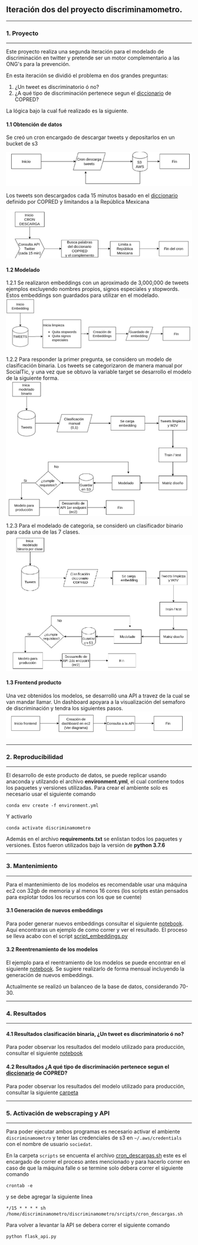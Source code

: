 ## Iteración dos del proyecto discriminamometro.

_______________

### 1. Proyecto
_______________

Este proyecto realiza una segunda iteración para el modelado de discriminación en twitter y pretende ser un motor complementario a las ONG's para la prevención.

En esta iteración se dividió el problema en dos grandes preguntas:
1. ¿Un tweet es discriminatorio ó no?
2. ¿A qué tipo de discriminación pertenece segun el [diccionario](https://camo.githubusercontent.com/4201aace5778730e3329ced0baed0e2bb3910fe0/68747470733a2f2f692e696d6775722e636f6d2f653573645161502e706e67) de COPRED?

La lógica bajo la cual fué realizado es la siguiente.

#### 1.1 Obtención de datos
Se creó un cron encargado de descargar tweets y depositarlos en un bucket de s3

![Cron](./imgs/01_cron.png)

Los tweets son descargados cada 15 minutos basado en el [diccionario](https://camo.githubusercontent.com/4201aace5778730e3329ced0baed0e2bb3910fe0/68747470733a2f2f692e696d6775722e636f6d2f653573645161502e706e67) definido por COPRED y limitandos a la República Mexicana

![Cron 2](./imgs/02_cron.png)

#### 1.2 Modelado

1.2.1 Se realizaron embeddings con un aproximado de 3,000,000 de tweets ejemplos excluyendo nombres propios, signos especiales y stopwords. Estos embeddings son guardados para utilizar en el modelado.
![Embeddings](./imgs/03_embedding.png)

1.2.2 Para responder la primer pregunta, se considero un modelo de clasificación binaria. Los tweets se categorizaron de manera manual por SocialTic, y una vez que se obtuvo la variable target se desarrollo el modelo de la siguiente forma.
![Binario discriminación](./imgs/04_disc-nodisc.png)

1.2.3 Para el modelado de categoria, se consideró un clasificador binario para cada una de las 7 clases.
![Clases](./imgs/05_binario_clases.png)

#### 1.3 Frontend producto

Una vez obtenidos los modelos, se desarrolló una API a travez de la cual se van mandar llamar. Un dashboard apoyara a la visualización del semaforo de discriminación y tendra los siguientes pasos.
![Front](./imgs/06_frontend.png)
_______________

### 2. Reproducibilidad
_______________

El desarrollo de este producto de datos, se puede replicar usando anaconda y utilzando el archivo **environment.yml**, el cual contiene todos los paquetes y versiones utilizadas. Para crear el ambiente solo es necesario usar el siguiente comando

```
conda env create -f environment.yml
```
Y activarlo
```
conda activate discriminamometro
```

Además en el archivo **requirements.txt** se enlistan todos los paquetes y versiones. Estos fueron utilizados bajo la versión de **python 3.7.6**


_______________

### 3. Mantenimiento
_______________

Para el mantenimiento de los modelos es recomendable usar una máquina ec2 con 32gb de memoria y al menos 16 cores (los scripts están pensados para explotar todos los recursos con los que se cuente)

#### 3.1 Generación de nuevos embeddings

Para poder generar nuevos embeddings consultar el siguiente [notebook](https://github.com/sociedat/discriminamometro/blob/master/discriminamometro/scripts/Arquitectura_Modulos.ipynb). Aquí encontraras un ejemplo de como correr y ver el resultado. El proceso se lleva acabo con el script [script_embeddings.py](https://github.com/sociedat/discriminamometro/blob/master/discriminamometro/scripts/script_embeddings.py)

#### 3.2 Reentrenamiento de los modelos

El ejemplo para el reentramiento de los modelos se puede encontrar en el siguiente [notebook](https://github.com/sociedat/discriminamometro/blob/master/discriminamometro/scripts/Arquitectura_Modulos.ipynb). Se sugiere realizarlo de forma mensual incluyendo la generación de nuevos embeddings.

Actualmente se realizó un balanceo de la base de datos, considerando 70-30.
_______________

### 4. Resultados
_______________

#### 4.1 Resultados clasificación binaria, ¿Un tweet es discriminatorio ó no?

Para poder observar los resultados del modelo utilizado para producción, consultar el siguiente [notebook](https://github.com/sociedat/discriminamometro/blob/master/discriminamometro/scripts/04-5_modelado_discriminacion_binaria-aumento_datos.ipynb)

#### 4.2 Resultados ¿A qué tipo de discriminación pertenece segun el [diccionario](https://camo.githubusercontent.com/4201aace5778730e3329ced0baed0e2bb3910fe0/68747470733a2f2f692e696d6775722e636f6d2f653573645161502e706e67) de COPRED?

Para poder observar los resultados del modelo utilizado para producción, consultar la siguiente [carpeta](https://github.com/sociedat/discriminamometro/tree/master/discriminamometro/scripts/test_modelo_categoria)

_______________

### 5. Activación de webscraping y API
_______________

Para poder ejecutar ambos programas es necesario activar el ambiente `discriminamometro` y tener las credenciales de s3 en `~/.aws/credentials` con el nombre de usuario `sociedat`.

En la carpeta `scripts` se encuenta el archivo [cron_descargas.sh](https://github.com/sociedat/discriminamometro/blob/master/discriminamometro/scripts/cron_descargas.sh) este es el encargado de correr el proceso antes mencionado y para hacerlo correr en caso de que la máquina falle o se termine solo debera correr el siguiente comando

```
crontab -e
```

y se debe agregar la siguiente linea

```
*/15 * * * * sh /home/discriminamometro/discriminamometro/srcipts/cron_descargas.sh
```

Para volver a levantar la API se debera correr el siguiente comando

```
python flask_api.py
```
